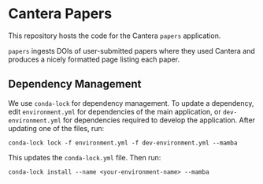 # Cantera Papers

This repository hosts the code for the Cantera `papers` application.

`papers` ingests DOIs of user-submitted papers where they used Cantera and produces a nicely formatted page listing each paper.

## Dependency Management

We use `conda-lock` for dependency management. To update a dependency, edit `environment.yml` for dependencies of the main application, or `dev-environment.yml` for dependencies required to develop the application. After updating one of the files, run:

```shell
conda-lock lock -f environment.yml -f dev-environment.yml --mamba
```

This updates the `conda-lock.yml` file. Then run:

```shell
conda-lock install --name <your-environment-name> --mamba
```
